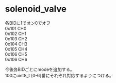 # solenoid_valve  

各BIDに1でオン0でオフ  
0x101 CH0  
0x102 CH1  
0x103 CH2  
0x104 CH3  
0x105 CH4  
0x106 CH5  
0x106 CH6  

今後各BIDごとにmodeを追加する。  
100にuint8_t [0-6]番にそれぞれ対応するようにつける。  
